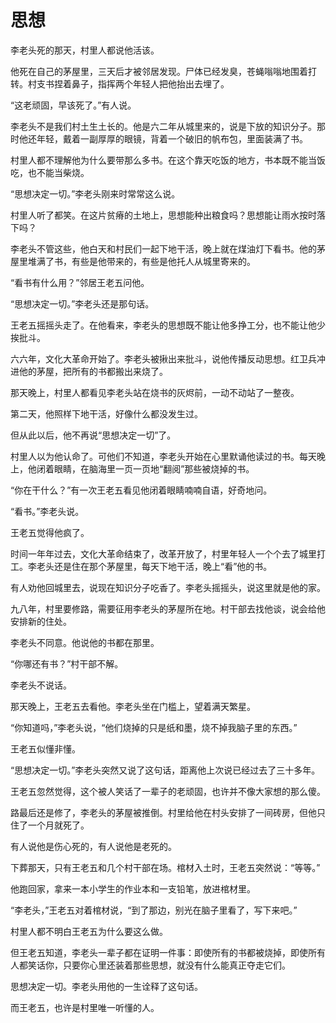 # 思想

李老头死的那天，村里人都说他活该。

他死在自己的茅屋里，三天后才被邻居发现。尸体已经发臭，苍蝇嗡嗡地围着打转。村支书捏着鼻子，指挥两个年轻人把他抬出去埋了。

“这老顽固，早该死了。”有人说。

李老头不是我们村土生土长的。他是六二年从城里来的，说是下放的知识分子。那时他还年轻，戴着一副厚厚的眼镜，背着一个破旧的帆布包，里面装满了书。

村里人都不理解他为什么要带那么多书。在这个靠天吃饭的地方，书本既不能当饭吃，也不能当柴烧。

“思想决定一切。”李老头刚来时常常这么说。

村里人听了都笑。在这片贫瘠的土地上，思想能种出粮食吗？思想能让雨水按时落下吗？

李老头不管这些，他白天和村民们一起下地干活，晚上就在煤油灯下看书。他的茅屋里堆满了书，有些是他带来的，有些是他托人从城里寄来的。

“看书有什么用？”邻居王老五问他。

“思想决定一切。”李老头还是那句话。

王老五摇摇头走了。在他看来，李老头的思想既不能让他多挣工分，也不能让他少挨批斗。

六六年，文化大革命开始了。李老头被揪出来批斗，说他传播反动思想。红卫兵冲进他的茅屋，把所有的书都搬出来烧了。

那天晚上，村里人都看见李老头站在烧书的灰烬前，一动不动站了一整夜。

第二天，他照样下地干活，好像什么都没发生过。

但从此以后，他不再说“思想决定一切”了。

村里人以为他认命了。可他们不知道，李老头开始在心里默诵他读过的书。每天晚上，他闭着眼睛，在脑海里一页一页地“翻阅”那些被烧掉的书。

“你在干什么？”有一次王老五看见他闭着眼睛喃喃自语，好奇地问。

“看书。”李老头说。

王老五觉得他疯了。

时间一年年过去，文化大革命结束了，改革开放了，村里年轻人一个个去了城里打工。李老头还是住在那个茅屋里，每天下地干活，晚上“看”他的书。

有人劝他回城里去，说现在知识分子吃香了。李老头摇摇头，说这里就是他的家。

九八年，村里要修路，需要征用李老头的茅屋所在地。村干部去找他谈，说会给他安排新的住处。

李老头不同意。他说他的书都在那里。

“你哪还有书？”村干部不解。

李老头不说话。

那天晚上，王老五去看他。李老头坐在门槛上，望着满天繁星。

“你知道吗，”李老头说，“他们烧掉的只是纸和墨，烧不掉我脑子里的东西。”

王老五似懂非懂。

“思想决定一切。”李老头突然又说了这句话，距离他上次说已经过去了三十多年。

王老五忽然觉得，这个被人笑话了一辈子的老顽固，也许并不像大家想的那么傻。

路最后还是修了，李老头的茅屋被推倒。村里给他在村头安排了一间砖房，但他只住了一个月就死了。

有人说他是伤心死的，有人说他是老死的。

下葬那天，只有王老五和几个村干部在场。棺材入土时，王老五突然说：“等等。”

他跑回家，拿来一本小学生的作业本和一支铅笔，放进棺材里。

“李老头，”王老五对着棺材说，“到了那边，别光在脑子里看了，写下来吧。”

村里人都不明白王老五为什么要这么做。

但王老五知道，李老头一辈子都在证明一件事：即使所有的书都被烧掉，即使所有人都笑话你，只要你心里还装着那些思想，就没有什么能真正夺走它们。

思想决定一切。李老头用他的一生诠释了这句话。

而王老五，也许是村里唯一听懂的人。